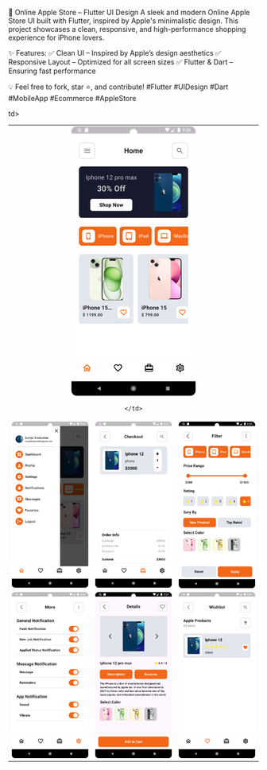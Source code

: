 📱 Online Apple Store – Flutter UI Design
A sleek and modern Online Apple Store UI built with Flutter, inspired by Apple's minimalistic design. This project showcases a clean, responsive, and high-performance shopping experience for iPhone lovers.

✨ Features:
✅ Clean UI – Inspired by Apple’s design aesthetics
✅ Responsive Layout – Optimized for all screen sizes
✅ Flutter & Dart – Ensuring fast performance

💡 Feel free to fork, star ⭐, and contribute!
#Flutter #UIDesign #Dart #MobileApp #Ecommerce #AppleStore


<table>
  <tr>
    <td colspan="3" align="center">
      <img src="https://github.com/SURIYA-8273/ONLINE-APPLE-STORE/blob/main/screenshots/home.png?raw=true" width="250">
      
    </td>
  </tr>
  <tr>
    <td><img src="https://github.com/SURIYA-8273/ONLINE-APPLE-STORE/blob/main/screenshots/sidemenu.png?raw=true" width="250"></td>
    <td><img src="https://github.com/SURIYA-8273/ONLINE-APPLE-STORE/blob/main/screenshots/cart.png?raw=true" width="250"></td>td>
    <td><img src="https://github.com/SURIYA-8273/ONLINE-APPLE-STORE/blob/main/screenshots/filter.png?raw=true" width="250"></td>
  </tr>
  <tr>
    <td><img src="https://github.com/SURIYA-8273/ONLINE-APPLE-STORE/blob/main/screenshots/setting.png?raw=true" width="250"></td>
    <td><img src="https://github.com/SURIYA-8273/ONLINE-APPLE-STORE/blob/main/screenshots/productDetail.png?raw=true" width="250"></td>
    <td><img src="https://github.com/SURIYA-8273/ONLINE-APPLE-STORE/blob/main/screenshots/favourite.png?raw=true" width="250"></td>
  </tr>
  
</table>




